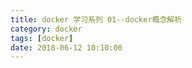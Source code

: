 ```yaml
---
title: docker 学习系列 01--docker概念解析
category: docker 
tags: [docker]
date: 2018-06-12 10:10:00
---
```


## 